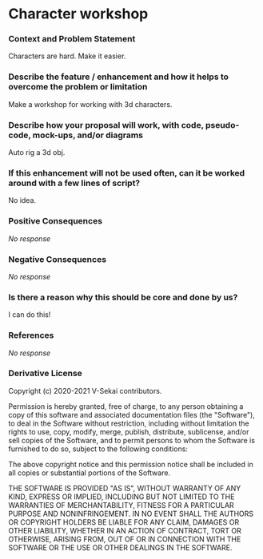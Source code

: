 # Character workshop

### Context and Problem Statement

Characters are hard. Make it easier.

### Describe the feature / enhancement and how it helps to overcome the problem or limitation

Make a workshop for working with 3d characters.

### Describe how your proposal will work, with code, pseudo-code, mock-ups, and/or diagrams

Auto rig a 3d obj.

### If this enhancement will not be used often, can it be worked around with a few lines of script?

No idea.

### Positive Consequences

_No response_

### Negative Consequences

_No response_

### Is there a reason why this should be core and done by us?

I can do this!

### References

_No response_

### Derivative License

Copyright (c) 2020-2021 V-Sekai contributors.

Permission is hereby granted, free of charge, to any person obtaining a copy
of this software and associated documentation files (the "Software"), to deal
in the Software without restriction, including without limitation the rights
to use, copy, modify, merge, publish, distribute, sublicense, and/or sell
copies of the Software, and to permit persons to whom the Software is
furnished to do so, subject to the following conditions:

The above copyright notice and this permission notice shall be included in all
copies or substantial portions of the Software.

THE SOFTWARE IS PROVIDED "AS IS", WITHOUT WARRANTY OF ANY KIND, EXPRESS OR
IMPLIED, INCLUDING BUT NOT LIMITED TO THE WARRANTIES OF MERCHANTABILITY,
FITNESS FOR A PARTICULAR PURPOSE AND NONINFRINGEMENT. IN NO EVENT SHALL THE
AUTHORS OR COPYRIGHT HOLDERS BE LIABLE FOR ANY CLAIM, DAMAGES OR OTHER
LIABILITY, WHETHER IN AN ACTION OF CONTRACT, TORT OR OTHERWISE, ARISING FROM,
OUT OF OR IN CONNECTION WITH THE SOFTWARE OR THE USE OR OTHER DEALINGS IN THE
SOFTWARE.
